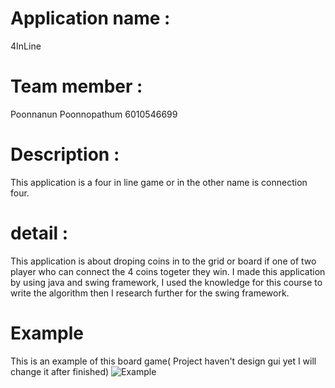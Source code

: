 # Application name : 
4InLine
# Team member : 
Poonnanun Poonnopathum 6010546699
# Description :
This application is a four in line game or in the other name is connection four.
# detail :
  This application is about droping coins in to the grid or board if one of two player who can connect the 4 coins togeter they win. I made this application by using java and swing framework, I used the knowledge for this course to write the algorithm then I research further for the swing framework.
# Example
This is an example of this board game( Project haven't design gui yet I will change it after finished)
![Example](src/imageReadme/HighLow.jpg)
